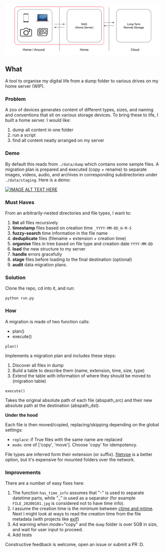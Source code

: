 ![](images/etl-synology.png)

## What

A tool to organise my digital life from a dump folder to various drives on my home server (WIP).

### Problem

A zoo of devices generates content of different types, sizes, and naming and conventions that sit on various storage devices. To bring these to life, I built a home server. I would like:

1. dump all content in one folder
1. run a script
1. find all content neatly arranged on my server

### Demo

By default this reads from `./data/dump` which contains some sample files. A migration plan is prepared and executed (copy + rename) to separate images, videos, audio, and archives in corresponding subdirectories under `./data/staging`. Here is a demo:

[![IMAGE ALT TEXT HERE](http://img.youtube.com/vi/tLQYUkjQG2A/0.jpg)](http://www.youtube.com/watch?v=tLQYUkjQG2A?start=6)

### Must Haves

From an arbitrarily-nested directories and file types, I want to:

1. **list** all files recursively
1. **timestamp** files based on creation time `_YYYY-MM-DD_H-M-S`
1. **fuzzy-search** time information in the file name
1. **deduplicate** files (filename + extension + creation time)
1. **organise** files in tree based on file type and creation date `YYYY-MM-DD`
1. **load** the new structure to my server
1. **handle** errors gracefully
1. **stage** files before loading to the final destination (optional)
1. **audit** data migration plans.

### Solution

Clone the repo, cd into it, and run:

`python run.py`

### How

A migration is made of two function calls:
- plan()
- execute()

`plan()`

Implements a migration plan and includes these steps:

1. Discover all files in dump
1. Build a table to describe them (name, extension, time, size, type)
1. Extend the table with information of where they should be moved to (migration table)

`execute()`

Takes the original absolute path of each file (abspath_src) and their new absolute path at the destination (abspath_dst).

**Under the hood**

Each file is then moved/copied, replacing/skipping depending on the global settings:

- `replace`: if True files with the same name are replaced
- `mode`: one of ['copy', 'move']. Choose 'copy' for idempotency.

File types are inferred form their extension (or suffix). [filetype](https://github.com/h2non/filetype.py) is a better option, but it's expensive for mounted folders over the network.


### Improvements

There are a number of easy fixes here:

1. The function `has_time_info` assumes that "-" is used to separate datetime parts, while "\_" is used as a separator (for example `FILE_20200101.jpg` is considered not to have time info).
1. I assume the creation time is the minimum between [ctime and mtime](https://www.gnu.org/software/coreutils/manual/html_node/File-timestamps.html). Next I might look at ways to read the creation time from the file metadata (with projects like [exif](https://pypi.org/project/exif/))
1. Ad warning when mode="copy" and the `dump` folder is over 5GB in size, and wait for user input to proceed.
1. Add tests

Constructive feedback is welcome, open an issue or submit a PR :D.
